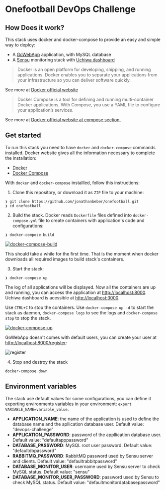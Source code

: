 # Onefootball DevOps Challenge

## How Does it work?

This stack uses docker and docker-compose to provide an easy and simple way to deploy:

- A [GoWebApp](https://github.com/josephspurrier/gowebapp) application, with MySQL database
- A [Sensu](https://sensuapp.org/) monitoring stack with [Uchiwa dashboard](https://uchiwa.io/#/)

> Docker is an open platform for developing, shipping, and running applications. Docker enables you to separate your applications from your infrastructure so you can deliver software quickly.

See more at [Docker official website](https://docs.docker.com/engine/docker-overview/)

> Docker Compose is a tool for defining and running multi-container Docker applications. With Compose, you use a YAML file to configure your application’s services.

See more at [Docker official website at compose section.](https://docs.docker.com/compose/overview/)

## Get started

To run this stack you need to have `docker` and `docker-compose` commands installed. Docker website gives all the information necessary to complete the installation:
 - [Docker](https://docs.docker.com/install/)
 - [Docker Compose](https://docs.docker.com/compose/install/)

With `docker` and `docker-compose` installled, follow this instructions:

1. Clone this repository, or download it as `ZIP` file to your machine:
```
❯ git clone https://github.com/jonathanbeber/onefootball.git
❯ cd onefootball
```

2. Build the stack. Docker reads `Dockerfile` files defined into `docker-compose.yml` file to create containers with application's code and configurations:
```
❯ docker-compose build
```

[![docker-compose-build](https://asciinema.org/a/173407.png)](https://asciinema.org/a/173407)

This should take a while for the first time. That is the moment when docker downloads all required images to build stack's containers.

3. Start the stack:
```
❯ docker-compose up
```

The log of all applications will be displayed. Now all the containers are up and running, you can access the application at [http://localhost:8000](http://localhost:8000/). Uchiwa dashboard is acessible at [http://localhost:3000](http://localhost:3000).

Use `CTRL+C` to stop the containers. Use `docker-compose up -d` to start the stack as daemon, `docker-compose logs` to see the logs and `docker-compose stop` to stop the stack.

[![docker-compose-up](https://asciinema.org/a/173418.png)](https://asciinema.org/a/173418)

GoWebApp doesn't comes with default users, you can create your user at [http://localhost:8000/register](http://localhost:8000/register):

![register](https://user-images.githubusercontent.com/8309341/38119065-684e1342-3395-11e8-8f51-36de77f5b60b.jpg)

4. Stop and destroy the stack
```
docker-compose down
```

## Environment variables

The stack use default values for some configurations, you can define it exporting environments variables in your environment: `export VARIABLE_NAME=variable_value`.

- **APPLICATION_NAME**: the name of the application is used to define the database name and the apllication database user. Default value: "devops-challenge"
- **APPLICATION_PASSWORD**: password of the appllication database user. Default value: "defaultapppassword"
- **DATABASE_PASSWORD**: MySQL root user password. Default value: "defaultdbpassword"
- **RABBITMQ_PASSWORD**: RabbitMQ password used by Sensu server and clients. Default value: "defaultrabbitpassword"
- **DATABASE_MONITOR_USER**: username used by Sensu server to check MySQL status. Default value: "sensu"
- **DATABASE_MONITOR_USER_PASSWORD**: password used by Sensu to check MySQL status. Default value: "defaultmonitordatabasepassword"
